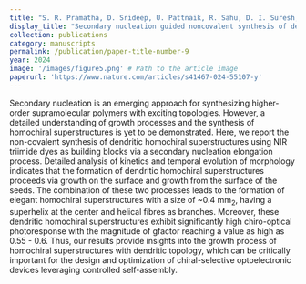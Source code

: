 ```yaml
---
title: "S. R. Pramatha, D. Srideep, U. Pattnaik, R. Sahu, D. I. Suresh, A. C. Yadav, C. Muduli, S. K. Reddy, S. P. Senanayak, K. V. Rao, Secondary nucleation guided noncovalent synthesis of dendritic homochiral superstructures via growth on and from surface. <i>Nature Communications</i> 15 (2024)."
display_title: "Secondary nucleation guided noncovalent synthesis of dendritic homochiral superstructures via growth on and from surface"
collection: publications
category: manuscripts
permalink: /publication/paper-title-number-9
year: 2024
image: '/images/figure5.png' # Path to the article image
paperurl: 'https://www.nature.com/articles/s41467-024-55107-y'
---
```


Secondary nucleation is an emerging approach for synthesizing higher-order supramolecular polymers with exciting topologies. However, a detailed understanding of growth processes and the synthesis of homochiral superstructures is yet to be demonstrated. Here, we report the non-covalent synthesis of dendritic homochiral superstructures using NIR triimide dyes as building blocks via a secondary nucleation elongation process. Detailed analysis of kinetics and temporal evolution of morphology indicates that the formation of dendritic homochiral superstructures proceeds via growth on the surface and growth from the surface of the seeds. The combination of these two processes leads to the formation of elegant homochiral superstructures with a size of ~0.4 mm<sub>2</sub>, having a superhelix at the center and helical fibres as branches. Moreover, these dendritic homochiral superstructures exhibit significantly high chiro-optical photoresponse with the magnitude of gfactor reaching a value as high as 0.55 - 0.6. Thus, our results provide insights into the growth process of homochiral superstructures with dendritic topology, which can be critically important for the design and optimization of chiral-selective optoelectronic devices leveraging controlled self-assembly.
